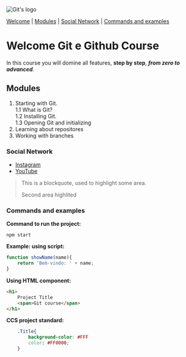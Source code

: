 ![Git's logo](https://sujeitoprogramador.com/wp-content/uploads/2021/04/gitimage.png)

[Welcome](https://github.com/HenryFicht/site-portfolio-test?tab=readme-ov-file#welcome-git-e-github-course) | 
[Modules](https://github.com/HenryFicht/site-portfolio-test?tab=readme-ov-file#modules) | 
[Social Network](https://github.com/HenryFicht/site-portfolio-test?tab=readme-ov-file#modules) |
[Commands and examples](https://github.com/HenryFicht/site-portfolio-test?tab=readme-ov-file#Commands-and-examples) 

# Welcome Git e Github Course
In this course you will domine all features, **step by step**, _**from zero to advanced**_.

## Modules

1. Starting with Git.   
    1.1 What is Git?    
    1.2 Installing Git.    
    1.3 Opening Git and initializing
2. Learning about repositores
3. Working with branches

### Social Network
- [Instagram](https://instagram.com/sujeitoprogramador)
- [YouTube](https://youtube.com/c/sujeitoprogramador)

> This is a blockquote, used to highlight some area.
>
> Second area highlited

### Commands and examples

**Command to run the project:**
```
npm start
```

**Example: using script:**
```js
function showName(name){
    return 'Bem-vindo: ' + name; 
}
```

**Using HTML component:**
```html
<h1>
    Project Title
    <span>Git course</span>
</h1>
```

**CCS project standard:**
```CSS
    .Title{
        background-color: #FFF
        color: #FF0000;
    }
```